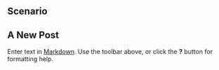 ## Scenario
## A New Post

Enter text in [Markdown](http://daringfireball.net/projects/markdown/). Use the toolbar above, or click the **?** button for formatting help.
